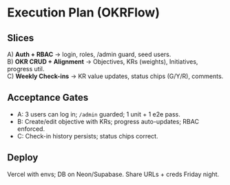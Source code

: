 # Execution Plan (OKRFlow)

## Slices
A) **Auth + RBAC** → login, roles, /admin guard, seed users.  
B) **OKR CRUD + Alignment** → Objectives, KRs (weights), Initiatives, progress util.  
C) **Weekly Check-ins** → KR value updates, status chips (G/Y/R), comments.

## Acceptance Gates
- A: 3 users can log in; `/admin` guarded; 1 unit + 1 e2e pass.
- B: Create/edit objective with KRs; progress auto-updates; RBAC enforced.
- C: Check-in history persists; status chips correct.

## Deploy
Vercel with envs; DB on Neon/Supabase. Share URLs + creds Friday night.